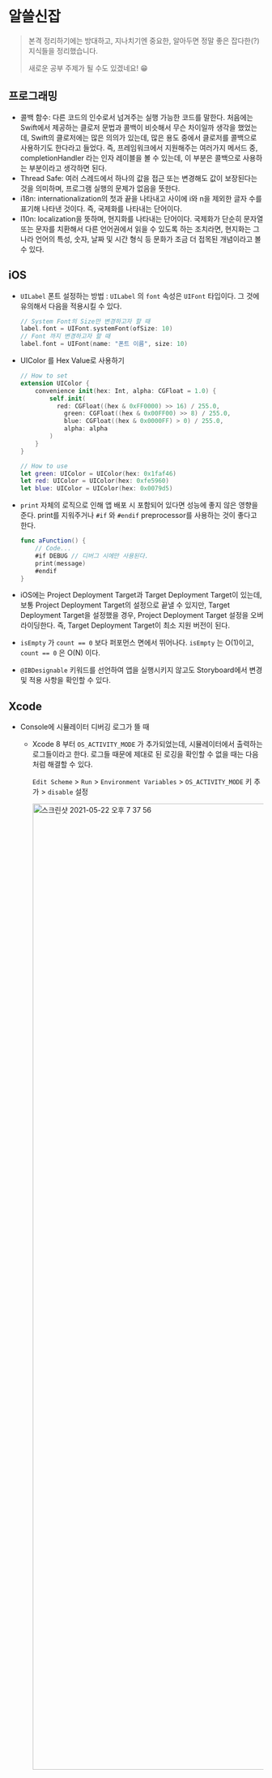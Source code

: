 # 알쓸신잡

> 본격 정리하기에는 방대하고, 지나치기엔 중요한, 알아두면 정말 좋은 잡다한(?) 지식들을 정리했습니다.
>
> 새로운 공부 주제가 될 수도 있겠네요! 😁



## 프로그래밍

* 콜백 함수: 다른 코드의 인수로서 넘겨주는 실행 가능한 코드를 말한다. 처음에는 Swift에서 제공하는 클로저 문법과 콜백이 비슷해서 무슨 차이일까 생각을 했었는데, Swift의 클로저에는 많은 의의가 있는데, 많은 용도 중에서 클로저를 콜백으로 사용하기도 한다라고 들었다. 즉, 프레임워크에서 지원해주는 여러가지 메서드 중, completionHandler 라는 인자 레이블을 볼 수 있는데, 이 부분은 콜백으로 사용하는 부분이라고 생각하면 된다.
* Thread Safe: 여러 스레드에서 하나의 값을 접근 또는 변경해도 값이 보장된다는 것을 의미하며, 프로그램 실행의 문제가 없음을 뜻한다.
* i18n: internationalization의 첫과 끝을 나타내고 사이에 i와 n을 제외한 글자 수를 표기해 나타낸 것이다. 즉, 국제화를 나타내는 단어이다.
* l10n: localization을 뜻하며, 현지화를 나타내는 단어이다. 국제화가 단순히 문자열 또는 문자를 치환해서 다른 언어권에서 읽을 수 있도록 하는 조치라면, 현지화는 그 나라 언어의 특성, 숫자, 날짜 및 시간 형식 등 문화가 조금 더 접목된 개념이라고 볼 수 있다.



## iOS

* `UILabel` 폰트 설정하는 방법 : `UILabel` 의 `font` 속성은 `UIFont` 타입이다. 그 것에 유의해서 다음을 적용시킬 수 있다.

  ```swift
  // System Font의 Size만 변경하고자 할 때
  label.font = UIFont.systemFont(ofSize: 10)
  // Font 까지 변경하고자 할 때
  label.font = UIFont(name: "폰트 이름", size: 10)
  ```

* UIColor 를 Hex Value로 사용하기

  ```swift
  // How to set
  extension UIColor {
      convenience init(hex: Int, alpha: CGFloat = 1.0) {
          self.init(
          	red: CGFloat((hex & 0xFF0000) >> 16) / 255.0,
              green: CGFloat((hex & 0x00FF00) >> 8) / 255.0,
              blue: CGFloat((hex & 0x0000FF) > 0) / 255.0,
              alpha: alpha
          )
      }
  }
  
  // How to use
  let green: UIColor = UIColor(hex: 0x1faf46)
  let red: UIColor = UIColor(hex: 0xfe5960)
  let blue: UIColor = UIColor(hex: 0x0079d5)
  ```

* `print` 자체의 로직으로 인해 앱 배포 시 포함되어 있다면 성능에 좋지 않은 영향을 준다. print를 지워주거나 `#if` 와 `#endif` preprocessor를 사용하는 것이 좋다고 한다.

  ```swift
  func aFunction() {
      // Code...
      #if DEBUG // 디버그 시에만 사용된다.
      print(message)
      #endif
  }
  ```

* iOS에는 Project Deployment Target과 Target Deployment Target이 있는데, 보통 Project Deployment Target의 설정으로 끝낼 수 있지만, Target Deployment Target을 설정했을 경우, Project Deployment Target 설정을 오버라이딩한다. 즉, Target Deployment Target이 최소 지원 버전이 된다.

* `isEmpty` 가 `count == 0` 보다 퍼포먼스 면에서 뛰어나다. `isEmpty` 는 O(1)이고, `count == 0` 은 O(N) 이다.

* `@IBDesignable` 키워드를 선언하여 앱을 실행시키지 않고도 Storyboard에서 변경 및 적용 사항을 확인할 수 있다.



## Xcode

- Console에 시뮬레이터 디버깅 로그가 뜰 때

  - Xcode 8 부터 `OS_ACTIVITY_MODE` 가 추가되었는데, 시뮬레이터에서 출력하는 로그들이라고 한다. 로그들 때문에 제대로 된 로깅을 확인할 수 없을 때는 다음처럼 해결할 수 있다.

    `Edit Scheme` > `Run` > `Environment Variables` > `OS_ACTIVITY_MODE` 키 추가 > `disable` 설정

     <img width="1904" alt="스크린샷 2021-05-22 오후 7 37 56" src="https://user-images.githubusercontent.com/73573732/119223605-580f7180-bb35-11eb-8ed3-b6fabd805f43.png">

